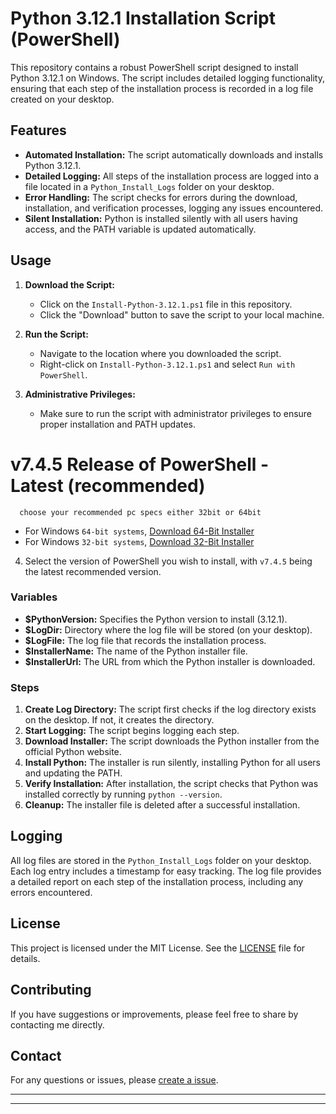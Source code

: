 # Python 3.12.1 Installation Script (PowerShell)

This repository contains a robust PowerShell script designed to install Python 3.12.1 on Windows. The script includes detailed logging functionality, ensuring that each step of the installation process is recorded in a log file created on your desktop.

## Features

- **Automated Installation:** The script automatically downloads and installs Python 3.12.1.
- **Detailed Logging:** All steps of the installation process are logged into a file located in a `Python_Install_Logs` folder on your desktop.
- **Error Handling:** The script checks for errors during the download, installation, and verification processes, logging any issues encountered.
- **Silent Installation:** Python is installed silently with all users having access, and the PATH variable is updated automatically.

## Usage

1. **Download the Script:**

   - Click on the `Install-Python-3.12.1.ps1` file in this repository.
   - Click the "Download" button to save the script to your local machine.

2. **Run the Script:**

   - Navigate to the location where you downloaded the script.
   - Right-click on `Install-Python-3.12.1.ps1` and select `Run with PowerShell`.

3. **Administrative Privileges:**

   - Make sure to run the script with administrator privileges to ensure proper installation and PATH updates.
  
# v7.4.5 Release of PowerShell - Latest (recommended)
      choose your recommended pc specs either 32bit or 64bit 

- For Windows `64-bit systems`, [Download 64-Bit Installer](https://github.com/PowerShell/PowerShell/releases/download/v7.4.5/PowerShell-7.4.5-win-x64.msi)
- For Windows `32-bit systems`, [Download 32-Bit Installer](https://github.com/PowerShell/PowerShell/releases/download/v7.4.5/PowerShell-7.4.5-win-x86.msi)

4. Select the version of PowerShell you wish to install, with `v7.4.5` being the latest recommended version.

### Variables

- **$PythonVersion:** Specifies the Python version to install (3.12.1).
- **$LogDir:** Directory where the log file will be stored (on your desktop).
- **$LogFile:** The log file that records the installation process.
- **$InstallerName:** The name of the Python installer file.
- **$InstallerUrl:** The URL from which the Python installer is downloaded.

### Steps

1. **Create Log Directory:** The script first checks if the log directory exists on the desktop. If not, it creates the directory.
2. **Start Logging:** The script begins logging each step.
3. **Download Installer:** The script downloads the Python installer from the official Python website.
4. **Install Python:** The installer is run silently, installing Python for all users and updating the PATH.
5. **Verify Installation:** After installation, the script checks that Python was installed correctly by running `python --version`.
6. **Cleanup:** The installer file is deleted after a successful installation.

## Logging

All log files are stored in the `Python_Install_Logs` folder on your desktop. Each log entry includes a timestamp for easy tracking. The log file provides a detailed report on each step of the installation process, including any errors encountered.

## License

This project is licensed under the MIT License. See the [LICENSE]([LICENSE](https://github.com/KernFerm/Py3.12.1-installer-PS1/blob/main/LICENSE)) file for details.

## Contributing

If you have suggestions or improvements, please feel free to share by contacting me directly.

## Contact

For any questions or issues, please [create a issue](https://github.com/KernFerm/Py3.12.1-installer-PS1/issues).

-----------
-----------
